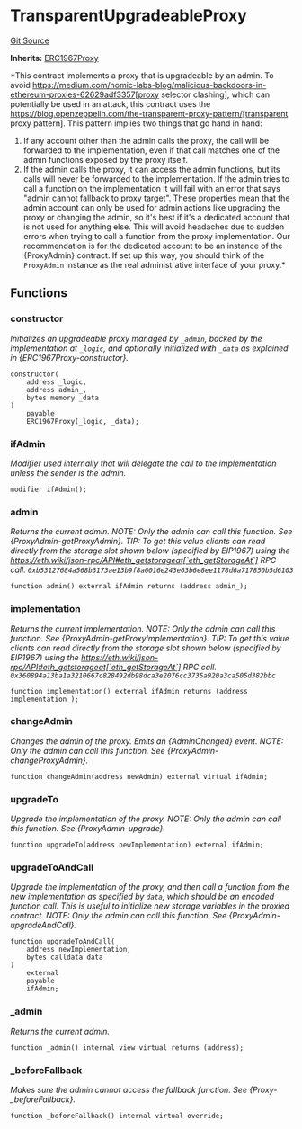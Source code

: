 # TransparentUpgradeableProxy
[Git Source](https://github.com/ContractLabs/foundry-bountykinds-contract/blob/67e6855d3beabdf242cc0b51d9e53b087a5235b9/src/oz-custom/oz/proxy/transparent/TransparentUpgradeableProxy.sol)

**Inherits:**
[ERC1967Proxy](/src/oz-custom/oz/proxy/ERC1967/ERC1967Proxy.sol/contract.ERC1967Proxy.md)

*This contract implements a proxy that is upgradeable by an admin.
To avoid
https://medium.com/nomic-labs-blog/malicious-backdoors-in-ethereum-proxies-62629adf3357[proxy
selector
clashing], which can potentially be used in an attack, this contract uses the
https://blog.openzeppelin.com/the-transparent-proxy-pattern/[transparent
proxy pattern]. This pattern implies two
things that go hand in hand:
1. If any account other than the admin calls the proxy, the call will be
forwarded to the implementation, even if
that call matches one of the admin functions exposed by the proxy itself.
2. If the admin calls the proxy, it can access the admin functions, but its
calls will never be forwarded to the
implementation. If the admin tries to call a function on the implementation
it will fail with an error that says
"admin cannot fallback to proxy target".
These properties mean that the admin account can only be used for admin
actions like upgrading the proxy or changing
the admin, so it's best if it's a dedicated account that is not used for
anything else. This will avoid headaches due
to sudden errors when trying to call a function from the proxy
implementation.
Our recommendation is for the dedicated account to be an instance of the
{ProxyAdmin} contract. If set up this way,
you should think of the `ProxyAdmin` instance as the real administrative
interface of your proxy.*


## Functions
### constructor

*Initializes an upgradeable proxy managed by `_admin`, backed by the
implementation at `_logic`, and
optionally initialized with `_data` as explained in
{ERC1967Proxy-constructor}.*


```solidity
constructor(
    address _logic,
    address admin_,
    bytes memory _data
)
    payable
    ERC1967Proxy(_logic, _data);
```

### ifAdmin

*Modifier used internally that will delegate the call to the
implementation unless the sender is the admin.*


```solidity
modifier ifAdmin();
```

### admin

*Returns the current admin.
NOTE: Only the admin can call this function. See
{ProxyAdmin-getProxyAdmin}.
TIP: To get this value clients can read directly from the storage slot
shown below (specified by EIP1967) using
the
https://eth.wiki/json-rpc/API#eth_getstorageat[`eth_getStorageAt`] RPC
call.
`0xb53127684a568b3173ae13b9f8a6016e243e63b6e8ee1178d6a717850b5d6103`*


```solidity
function admin() external ifAdmin returns (address admin_);
```

### implementation

*Returns the current implementation.
NOTE: Only the admin can call this function. See
{ProxyAdmin-getProxyImplementation}.
TIP: To get this value clients can read directly from the storage slot
shown below (specified by EIP1967) using
the
https://eth.wiki/json-rpc/API#eth_getstorageat[`eth_getStorageAt`] RPC
call.
`0x360894a13ba1a3210667c828492db98dca3e2076cc3735a920a3ca505d382bbc`*


```solidity
function implementation() external ifAdmin returns (address implementation_);
```

### changeAdmin

*Changes the admin of the proxy.
Emits an {AdminChanged} event.
NOTE: Only the admin can call this function. See
{ProxyAdmin-changeProxyAdmin}.*


```solidity
function changeAdmin(address newAdmin) external virtual ifAdmin;
```

### upgradeTo

*Upgrade the implementation of the proxy.
NOTE: Only the admin can call this function. See {ProxyAdmin-upgrade}.*


```solidity
function upgradeTo(address newImplementation) external ifAdmin;
```

### upgradeToAndCall

*Upgrade the implementation of the proxy, and then call a function
from the new implementation as specified
by `data`, which should be an encoded function call. This is useful to
initialize new storage variables in the
proxied contract.
NOTE: Only the admin can call this function. See
{ProxyAdmin-upgradeAndCall}.*


```solidity
function upgradeToAndCall(
    address newImplementation,
    bytes calldata data
)
    external
    payable
    ifAdmin;
```

### _admin

*Returns the current admin.*


```solidity
function _admin() internal view virtual returns (address);
```

### _beforeFallback

*Makes sure the admin cannot access the fallback function. See
{Proxy-_beforeFallback}.*


```solidity
function _beforeFallback() internal virtual override;
```

